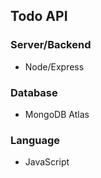 ## Todo API

### Server/Backend

- Node/Express

### Database

- MongoDB Atlas

### Language

- JavaScript
